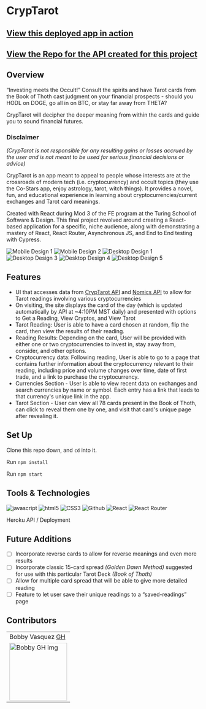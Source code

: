 # CrypTarot

## [View this deployed app in action](https://cryptarot.herokuapp.com/)
## [View the Repo for the API created for this project](https://github.com/hoomberto/cryptarot-api)

## Overview

“Investing meets the Occult!”
Consult the spirits and have Tarot cards from the Book of Thoth cast judgment on your financial prospects - should you HODL on DOGE, go all in on BTC, or stay far away from THETA? 

CrypTarot will decipher the deeper meaning from within the cards and guide you to sound financial futures. 

### Disclaimer
*(CrypTarot is not responsible for any resulting gains or losses accrued by the user and is not meant to be used for serious financial decisions or advice)*

CrypTarot is an app meant to appeal to people whose interests are at the crossroads of modern tech (i.e. cryptocurrency) and occult topics (they use the Co-Stars app, enjoy astrology, tarot, witch things). It provides a novel, fun, and educational experience in learning about cryptocurrencies/current exchanges and Tarot card meanings.  

Created with React during Mod 3 of the FE program at the Turing School of Software & Design. This final project revolved around creating a React-based application for a specific, niche audience, along with demonstrating a mastery of React, React Router, Asynchronous JS, and End to End testing with Cypress. 

![Mobile Design 1](./src/assets/readme/mobile1.gif)
![Mobile Design 2](./src/assets/readme/mobile2.gif)
![Desktop Design 1](./src/assets/readme/desktop1.gif)
![Desktop Design 3](./src/assets/readme/desktop2.gif)
![Desktop Design 4](./src/assets/readme/desktop3.gif)
![Desktop Design 5](./src/assets/readme/desktop4.gif)


## Features

- UI that accesses data from [CrypTarot API](https://github.com/hoomberto/cryptarot-api) and [Nomics API](https://nomics.com/docs/) to allow for Tarot readings involving various cryptocurrencies
- On visiting, the site displays the card of the day (which is updated automatically by API at ~4:10PM MST daily) and presented with options to Get a Reading, View Cryptos, and View Tarot
- Tarot Reading: User is able to have a card chosen at random, flip the card, then view the results of their reading. 
- Reading Results: Depending on the card, User will be provided with either one or two cryptocurrencies to invest in, stay away from, consider, and other options. 
- Cryptocurrency data: Following reading, User is able to go to a page that contains further information about the cryptocurrency relevant to their reading, including price and volume changes over time, date of first trade, and a link to purchase the cryptocurrency. 
- Currencies Section - User is able to view recent data on exchanges and search currencies by name or symbol. Each entry has a link that leads to that currency's unique link in the app.
- Tarot Section - User can view all 78 cards present in the Book of Thoth, can click to reveal them one by one, and visit that card's unique page after revealing it. 

## Set Up

Clone this repo down, and `cd` into it.

Run `npm install`

Run `npm start`

## Tools & Technologies
<p align="left">
  <img src="https://img.shields.io/badge/javascript%20-%23323330.svg?&style=for-the-badge&logo=javascript&logoColor=%23F7DF1E" alt="javascript" />
  <img src="https://img.shields.io/badge/html5%20-%23E34F26.svg?&style=for-the-badge&logo=html5&logoColor=white" alt="html5"/>
  <img src="https://img.shields.io/badge/css3%20-%231572B6.svg?&style=for-the-badge&logo=css3&logoColor=white" alt="CSS3"/>
  <img src="https://img.shields.io/badge/GitHub-100000?style=for-the-badge&logo=github&logoColor=white" alt="Github" />
  <img src="https://img.shields.io/badge/-ReactJs-61DAFB?logo=react" alt="React" />
  <img src="https://img.shields.io/badge/-React%20Router-CA4245?logo=react-router" alt="React Router" />
  <p>Heroku API / Deployment</p>
  
</p>

## Future Additions
- [ ] Incorporate reverse cards to allow for reverse meanings and even more results
- [ ] Incorporate classic 15-card spread *(Golden Dawn Method)* suggested for use with this particular Tarot Deck *(Book of Thoth)*
- [ ] Allow for multiple card spread that will be able to give more detailed reading 
- [ ] Feature to let user save their unique readings to a “saved-readings” page

## Contributors
<table>
     <tr>
        <td> Bobby Vasquez <a href="https://github.com/hoomberto">GH</td>
    </tr>
    </tr>
    <td><img src="https://avatars.githubusercontent.com/u/78388491?v=4" alt="Bobby GH img"
 width="150" height="auto" /></td>
</table>



